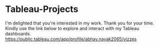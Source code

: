 # Tableau-Projects

I'm delighted that you're interested in my work. Thank you for your time. Kindly use the link below to explore and interact with my Tableau dashboards.
https://public.tableau.com/app/profile/abhay.nayak2065/vizzes
